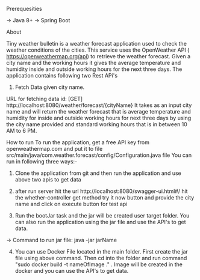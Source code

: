 Prerequesities

-> Java 8+
-> Spring Boot


About

Tiny weather bulletin is a weather forecast application used to check the weather conditions of the cities.
This service uses the OpenWeather API (​ https://openweathermap.org/api​ ) to retrieve the weather forecast.
Given a city name and the working hours it gives the average temperature and humidity inside and outside
working hours for the next three days.
The application contains following two Rest APi's

1. Fetch Data given city name.

URL for fetching data id:
[GET] http://localhost:8080/weather/forecast/{cityName}
It takes as an input city name and will return the weather forecast that is average temperature and humidity
for inside and outside working hours for next three days by using the city name provided and standard working hours
that is in between 10 AM to 6 PM.

How to run
To run the application, get a free API key from openweathermap.com and put it to file src/main/java/com.weather.forecast/config/Configuration.java file
You can run in following three ways:-


1. Clone the application from git and then run the application and use above two apis to get data

2. after run server hit the url http://localhost:8080/swagger-ui.html#/ hit the whether-controller get method try it now button and provide the city name and click on execute button for test api 
3. Run the bootJar task and the jar will be created user target folder.
You can also run the application using the jar file and use the API's to get data.


-> Command to run jar file: java -jar jarName

4. You can use Docker File located in the main folder.
First create the jar file using above command.
Then cd into the folder and run command "sudo docker build -t nameOfImage ." .
Image will be created in the docker and you can use the API's to get data.